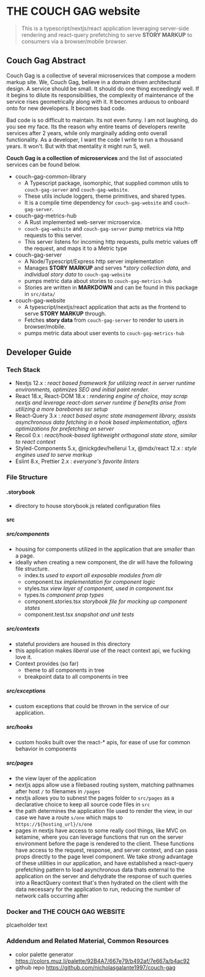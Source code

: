 # THE COUCH GAG website

> This is a typescript/nextjs/react application leveraging server-side rendering and react-query prefetching to serve **STORY MARKUP** to consumers via a browser/mobile browser.

## Couch Gag Abstract

Couch Gag is a collective of several microservices that compose a modern markup site. We, Couch Gag, believe in a domain driven architectural design. A service should be small. It should do one thing exceedingly well. If it begins to dilute its responsibilities, the complexity of maintenance of the service rises geometrically along with it. It becomes arduous to onboard onto for new developers. It becomes bad code.

Bad code is so difficult to maintain. Its not even funny. I am not laughing, do you see my face. Its the reason why entire teams of developers rewrite services after 2 years, while only marginally adding onto overall functionality. As a developer, I want the code I write to run a thousand years. It won't. But with that mentality it might run 5, well.

**Couch Gag is a collection of microservices** and the list of associated services can be found below.

- couch-gag-common-library
  - A Typescript package, isomorphic, that supplied common utils to `couch-gag-server` and `couch-gag-website`. 
  - These utils include loggers, theme primitives, and shared types.
  - It is a compile time dependency for `couch-gag-website` and `couch-gag-server`.
- couch-gag-metrics-hub
  - A Rust implemented web-server microservice.
  - `couch-gag-website` and `couch-gag-server` pump metrics via http requests to this server.
  - This server listens for incoming http requests, pulls metric values off the request, and maps it to a Metric type
- couch-gag-server
  - A Node/Typescript/Express http server implementation
  - Manages **STORY MARKUP** and serves **story collection data*, and *individual story data* to `couch-gag-website`
  - pumps metric data about stories to `couch-gag-metrics-hub` 
  - Stories are written in **MARKDOWN** and can be found in this package in `src/data/`
- couch-gag-website
  - A typescript/nextjs/react application that acts as the frontend to serve **STORY MARKUP** through.
  - Fetches **story data** from `couch-gag-server` to render to users in browser/mobile.
  - pumps metric data about user events to `couch-gag-metrics-hub`

## Developer Guide

### Tech Stack

- Nextjs 12.x : *react based framework for utilizing react in server runtime environments, optimizes SEO and initial paint render.*
- React 18.x, React-DOM 18.x : *rendering engine of choice, may scrap nextjs and leverage react-dom server runtime if benefits arise from utilizing a more barebones ssr setup*
- React-Query 3.x : *react based async state management library, assists asynchronous data fetching in a hook based implementation, offers optimizations for prefetching on server*
- Recoil 0.x : *react/hook-based lightweight orthagonal state store, similar to react context*
- Styled-Components 5.x, @nickgdev/hellerui 1.x, @mdx/react 12.x : *style engines used to serve markup*
- Eslint 8.x, Prettier 2.x : *everyone's favorite linters*

### File Structure

#### .storybook

- directory to house storybook.js related configuration files

#### src

##### src/components

- housing for components utilized in the application that are *smaller* than a page.
- ideally when creating a new component, the dir will have the following file structure.
  - index.ts *used to export all exposable modules from dir*
  - component.tsx *implementation for component logic*
  - styles.tsx *view layer of component, used in component.tsx*
  - types.ts *component prop types*
  - component.stories.tsx *storybook file for mocking up component states*
  - component.test.tsx *snapshot and unit tests*

##### src/contexts

- stateful providers are housed in this directory
- this application makes *liberal* use of the react context api, we fucking love it.
- Context provides (so far)
  - theme to all components in tree
  - breakpoint data to all components in tree

##### src/exceptions

- custom exceptions that could be thrown in the service of our application.

##### src/hooks

- custom hooks built over the react-* apis, for ease of use for common behavior in components
  
##### src/pages

- the view layer of the application
- nextjs apps allow use a filebased routing system, matching pathnames after host `/` to filenames in `/pages`
- nextjs allows you to subnest the pages folder to `src/pages` as a declarative choice to keep all source code files in `src`
- the path determines the application file used to render the view, in our case we have a route `s/one` which maps to `https://${hosting_url}/s/one`
- pages in nextjs have access to some really cool things, like MVC on ketamine, where you can leverage functions that run on the server environment before the page is rendered to the client. These functions have access to the request, response, and server context, and can pass props directly to the page level component. We take *strong* advantage of these utilities in our application, and have established a react-query prefetching pattern to load asynchronous data thats external to the application on the server and dehydrate the response of such queries into a ReactQuery context that's then hydrated on the client with the data necessary for the application to run, reducing the number of network calls occurring after 
  
### Docker and THE COUCH GAG WEBSITE

plcaeholder text

### Addendum and Related Material, Common Resources

- color palette generator <https://colors.muz.li/palette/92B4A7/667e79/b492af/7e667a/b4ac92>
- github repo <https://github.com/nicholasgalante1997/couch-gag>
